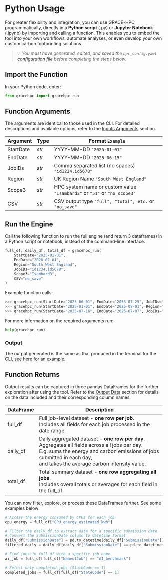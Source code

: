 # Python Usage 

For greater flexibility and integration, you can use GRACE-HPC programmatically, directly in a **Python script** (.py) or **Jupyter Notebook** (.ipynb) by importing and calling a function. This enables you to embed the tool into your own workflows, automate analyses, or even develop your own custom carbon footprinting solutions.

> 💡 *You must have generated, edited, and saved the `hpc_config.yaml` [configuration file](configuration.md) before completing the steps below.*

## Import the Function

In your Python code, enter:

```python
from gracehpc import gracehpc_run 
```

## Function Arguments
The arguments are identical to those used in the CLI. For detailed descriptions and available options, refer to the [Inputs Arguments](inputs_outputs.md#input-arguments) section.

| Argument            | Type | Format `Example`                                                        |
|---------------------|------|--------------------------------------------------------------------------|
| StartDate           | *str*| YYYY-MM-DD   `"2025-01-01"`                                              |
| EndDate             | *str*| YYYY-MM-DD   `"2025-06-15"`                                             |
| JobIDs              | *str*| Comma separated list (no spaces)   `"id1234,id5678"`                     |
| Region              | *str*| UK Region Name   `"South West England"`                                  |
| Scope3              | *str*| HPC system name or custom value  `"Isambard3"` or `"51"` or `"no_scope3"`                      |
| CSV                 | *str*| CSV output type   `"full", "total", etc.` or `"no_save"`                               |


## Run the Engine
Call the following function to run the full engine (and return 3 dataframes) in a Python script or notebook, instead of the command-line interface.

```python 
full_df, daily_df, total_df = gracehpc_run(
    StartDate="2025-01-01", 
    EndDate="2026-01-01",
    Region="South West England",
    JobIDs="id1234,id5678",
    Scope3="Isambard3",
    CSV="no_save"
)
```

Example function calls:

```python 
>>> gracehpc_run(StartDate="2025-06-01", EndDate="2053-07-25", JobIDs="12345,67890", Region="South West England", Scope3="IsambardAI", CSV="all")
>>> gracehpc_run(StartDate="2025-01-01", EndDate="2025-08-01", Region="South West England", Scope3="Isambard3", CSV="full_summary")
>>> gracehpc_run(StartDate="2025-07-16", EndDate="2025-07-07", JobIDs="id1245", Region="London", Scope3="51", CSV="no_save")
```

For more information on the required arguments run:

```python 
help(gracehpc_run)
```
### Output
The output generated is the same as that produced in the terminal for the CLI, [see here for an example](cli.md#example-terminal-output).


## Function Returns
Output results can be captured in three pandas DataFrames for the further exploration after using the tool. Refer to the [Output Data](inputs_outputs.md#output-data) section for details on the data included and their corresponding column names.

| DataFrame           | Description                                            |
|---------------------|--------------------------------------------------------|
| full_df             | Full job-level dataset - **one row per job**. <br> Includes all fields for each job processed in the date range.   |
| daily_df            |  Daily aggregated dataset - **one row per day**. <br> Aggregates all fields across all jobs per day. <br> E.g. sums the energy and carbon emissions of jobs submitted in each day, <br> and takes the average carbon intensity value.   |
| total_df            | Total summary dataset - **one row aggregating all jobs**. <br> Includes overall totals or averages for each field in the full_df.   |


You can now filter, explore, or process these DataFrames further. See some examples below:

```python 
# Access the energy consumed by CPUs for each job 
cpu_energy = full_df["CPU_energy_estimated_kwh"]

# Filter the daily_df to extract data for a specific submission date
# Convert the SubmissionDate column to datetime format
daily_df["SubmissionDate"] = pd.to_datetime(daily_df["SubmissionDate"])
filtered_daily = daily_df[daily_df["SubmissionDate"] == pd.to_datetime("2025-06-16")]

# Find jobs in full_df with a specific job name
ai_job = full_df[full_df["NameofJob"] == "AI_benchmark"]

# Select only completed jobs (StateCode == 1)
completed_jobs = full_df[full_df["StateCode"] == 1]
```